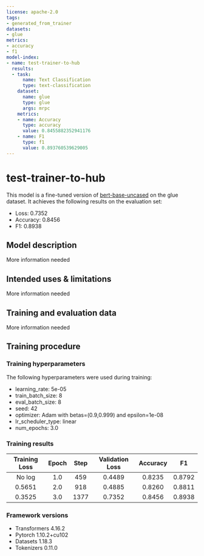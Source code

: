 ```yaml
---
license: apache-2.0
tags:
- generated_from_trainer
datasets:
- glue
metrics:
- accuracy
- f1
model-index:
- name: test-trainer-to-hub
  results:
  - task:
      name: Text Classification
      type: text-classification
    dataset:
      name: glue
      type: glue
      args: mrpc
    metrics:
    - name: Accuracy
      type: accuracy
      value: 0.8455882352941176
    - name: F1
      type: f1
      value: 0.893760539629005
---
```


<!-- This model card has been generated automatically according to the information the Trainer had access to. You
should probably proofread and complete it, then remove this comment. -->

# test-trainer-to-hub

This model is a fine-tuned version of [bert-base-uncased](https://huggingface.co/bert-base-uncased) on the glue dataset.
It achieves the following results on the evaluation set:
- Loss: 0.7352
- Accuracy: 0.8456
- F1: 0.8938

## Model description

More information needed

## Intended uses & limitations

More information needed

## Training and evaluation data

More information needed

## Training procedure

### Training hyperparameters

The following hyperparameters were used during training:
- learning_rate: 5e-05
- train_batch_size: 8
- eval_batch_size: 8
- seed: 42
- optimizer: Adam with betas=(0.9,0.999) and epsilon=1e-08
- lr_scheduler_type: linear
- num_epochs: 3.0

### Training results

| Training Loss | Epoch | Step | Validation Loss | Accuracy | F1     |
|:-------------:|:-----:|:----:|:---------------:|:--------:|:------:|
| No log        | 1.0   | 459  | 0.4489          | 0.8235   | 0.8792 |
| 0.5651        | 2.0   | 918  | 0.4885          | 0.8260   | 0.8811 |
| 0.3525        | 3.0   | 1377 | 0.7352          | 0.8456   | 0.8938 |


### Framework versions

- Transformers 4.16.2
- Pytorch 1.10.2+cu102
- Datasets 1.18.3
- Tokenizers 0.11.0
